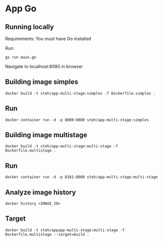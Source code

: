 # App Go

## Running locally

Requirements:
You must have Go installed

Run:
```
go run main.go
```

Navigate to localhost:8080 in browser

## Building image simples

```
docker build -t steh/app-multi-stage:simples -f Dockerfile.simples .
```

## Run
```
docker container run -d -p 8080:8080 steh/app-multi-stage:simples
```

## Building image multistage
```
docker build -t steh/app-multi-stage:multi-stage -f Dockerfile.multistage .
```

## Run
```
docker container run -d -p 8181:8080 steh/app-multi-stage:multi-stage
```

## Analyze image history
```
docker history <IMAGE_ID>
```

## Target
```
docker build -t steh/appapp-multi-stage:multi-stage -f Dockerfile.multistage --target=build .
```
